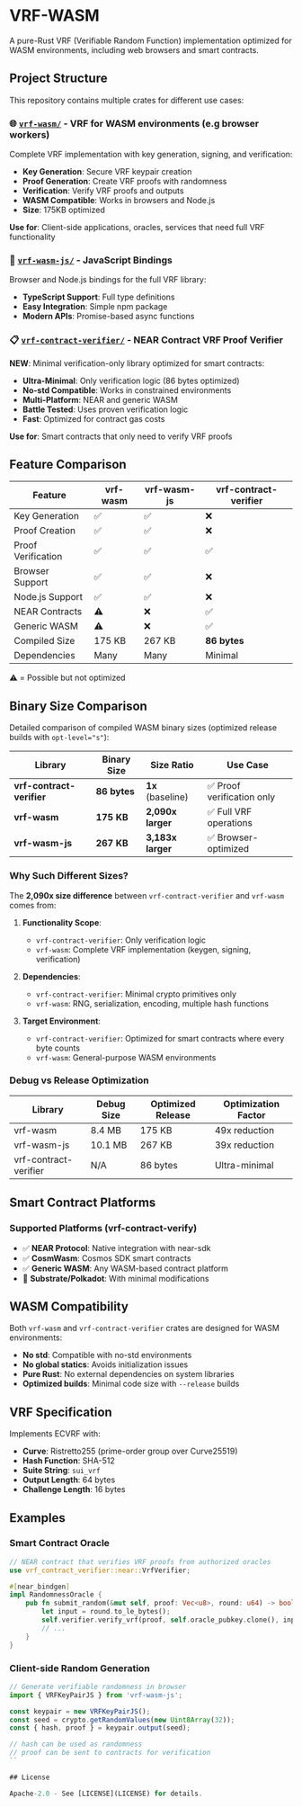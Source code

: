 # VRF-WASM

A pure-Rust VRF (Verifiable Random Function) implementation optimized for WASM environments, including web browsers and smart contracts.

## Project Structure

This repository contains multiple crates for different use cases:

### 🌐 [`vrf-wasm/`](./vrf-wasm/) - VRF for WASM environments (e.g browser workers)
Complete VRF implementation with key generation, signing, and verification:
- **Key Generation**: Secure VRF keypair creation
- **Proof Generation**: Create VRF proofs with randomness
- **Verification**: Verify VRF proofs and outputs
- **WASM Compatible**: Works in browsers and Node.js
- **Size**: 175KB optimized

**Use for**: Client-side applications, oracles, services that need full VRF functionality

### 🔗 [`vrf-wasm-js/`](./vrf-wasm-js/) - JavaScript Bindings
Browser and Node.js bindings for the full VRF library:
- **TypeScript Support**: Full type definitions
- **Easy Integration**: Simple npm package
- **Modern APIs**: Promise-based async functions

### 📋 [`vrf-contract-verifier/`](./vrf-contract-verifier/) - NEAR Contract VRF Proof Verifier
**NEW**: Minimal verification-only library optimized for smart contracts:
- **Ultra-Minimal**: Only verification logic (86 bytes optimized)
- **No-std Compatible**: Works in constrained environments
- **Multi-Platform**: NEAR and generic WASM
- **Battle Tested**: Uses proven verification logic
- **Fast**: Optimized for contract gas costs

**Use for**: Smart contracts that only need to verify VRF proofs


## Feature Comparison

| Feature | vrf-wasm | vrf-wasm-js | vrf-contract-verifier |
|---------|----------|-------------|---------------------|
| Key Generation | ✅ | ✅ | ❌ |
| Proof Creation | ✅ | ✅ | ❌ |
| Proof Verification | ✅ | ✅ | ✅ |
| Browser Support | ✅ | ✅ | ❌ |
| Node.js Support | ✅ | ✅ | ❌ |
| NEAR Contracts | ⚠️ | ❌ | ✅ |
| Generic WASM | ⚠️ | ❌ | ✅ |
| Compiled Size | 175 KB | 267 KB | **86 bytes** |
| Dependencies | Many | Many | Minimal |

⚠️ = Possible but not optimized

## Binary Size Comparison

Detailed comparison of compiled WASM binary sizes (optimized release builds with `opt-level="s"`):

| Library | Binary Size | Size Ratio | Use Case |
|---------|-------------|------------|----------|
| **vrf-contract-verifier** | **86 bytes** | **1x** (baseline) | ✅ Proof verification only |
| **vrf-wasm** | **175 KB** | **2,090x larger** | ✅ Full VRF operations |
| **vrf-wasm-js** | **267 KB** | **3,183x larger** | ✅ Browser-optimized |

### Why Such Different Sizes?

The **2,090x size difference** between `vrf-contract-verifier` and `vrf-wasm` comes from:

1. **Functionality Scope**:
   - `vrf-contract-verifier`: Only verification logic
   - `vrf-wasm`: Complete VRF implementation (keygen, signing, verification)

2. **Dependencies**:
   - `vrf-contract-verifier`: Minimal crypto primitives only
   - `vrf-wasm`: RNG, serialization, encoding, multiple hash functions

3. **Target Environment**:
   - `vrf-contract-verifier`: Optimized for smart contracts where every byte counts
   - `vrf-wasm`: General-purpose WASM environments

### Debug vs Release Optimization

| Library | Debug Size | Optimized Release | Optimization Factor |
|---------|------------|------------------|-------------------|
| vrf-wasm | 8.4 MB | 175 KB | 49x reduction |
| vrf-wasm-js | 10.1 MB | 267 KB | 39x reduction |
| vrf-contract-verifier | N/A | 86 bytes | Ultra-minimal |

## Smart Contract Platforms

### Supported Platforms (vrf-contract-verify)
- ✅ **NEAR Protocol**: Native integration with near-sdk
- ✅ **CosmWasm**: Cosmos SDK smart contracts
- ✅ **Generic WASM**: Any WASM-based contract platform
- 🔄 **Substrate/Polkadot**: With minimal modifications


## WASM Compatibility

Both `vrf-wasm` and `vrf-contract-verifier` crates are designed for WASM environments:
- **No std**: Compatible with no-std environments
- **No global statics**: Avoids initialization issues
- **Pure Rust**: No external dependencies on system libraries
- **Optimized builds**: Minimal code size with `--release` builds

## VRF Specification

Implements ECVRF with:
- **Curve**: Ristretto255 (prime-order group over Curve25519)
- **Hash Function**: SHA-512
- **Suite String**: `sui_vrf`
- **Output Length**: 64 bytes
- **Challenge Length**: 16 bytes

## Examples

### Smart Contract Oracle
```rust
// NEAR contract that verifies VRF proofs from authorized oracles
use vrf_contract_verifier::near::VrfVerifier;

#[near_bindgen]
impl RandomnessOracle {
    pub fn submit_random(&mut self, proof: Vec<u8>, round: u64) -> bool {
        let input = round.to_le_bytes();
        self.verifier.verify_vrf(proof, self.oracle_pubkey.clone(), input.to_vec())
        // ...
    }
}
```

### Client-side Random Generation
```javascript
// Generate verifiable randomness in browser
import { VRFKeyPairJS } from 'vrf-wasm-js';

const keypair = new VRFKeyPairJS();
const seed = crypto.getRandomValues(new Uint8Array(32));
const { hash, proof } = keypair.output(seed);

// hash can be used as randomness
// proof can be sent to contracts for verification
``

## License

Apache-2.0 - See [LICENSE](LICENSE) for details.
